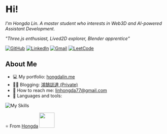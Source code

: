 <h1>𝗛i!</h1>
<p><em>I'm Hongda Lin. A master student who interests in Web3D and AI-powered Assistant Development.</em></p>
<p><em>"Three.js enthusiast, Lived2D explorer, Blender apprentice"</em></p>

[![GitHub](https://img.shields.io/badge/github-%23121011.svg?style=for-the-badge&logo=github&logoColor=white)](https://github.com/Hongda-OSU)
[![LinkedIn](https://img.shields.io/badge/linkedin-%230077B5.svg?style=for-the-badge&logo=linkedin&logoColor=white)](https://www.linkedin.com/in/hongda-lin/)
[![Gmail](https://img.shields.io/badge/Gmail-D14836?style=for-the-badge&logo=gmail&logoColor=white)](mailto:linhongda77@gmail.com)
[![LeetCode](https://img.shields.io/badge/LeetCode-000000?style=for-the-badge&logo=LeetCode&logoColor=#d16c06)](https://leetcode.com/Linkda52/)

<!-- <img align="right" src="https://github-readme-stats.vercel.app/api?username=Hongda-OSU&hide=issues,contribs&count_private=true&show_icons=true&theme=default"> -->

<h2>About Me</h2>

<ul>
  <li>💻 My portfolio: <a href="https://hongdalin.me" target="_blank" rel="noopener noreferrer">hongdalin.me</a></li>
  <li>👨‍💻 Blogging: <a href="https://github.com/Hongda-OSU" target="_blank" rel="noopener noreferrer">鴻鵠誌達 (Private)</a></li>
  <li>📧 How to reach me: <a href="mailto:linhongda77@gmail.com">linhongda77@gmail.com</a></li>
  <li>🌱 Languages and tools: </li>
</ul>

![My Skills](https://skillicons.dev/icons?i=js,ts,androidstudio,blender,cs,cpp,py,java,react,unity,git,linux)

⭐️ From [Hongda]() <img src="https://user-images.githubusercontent.com/67817916/206419059-ed583160-d997-4b07-984d-2a20952d0393.GIF" width="48px">

